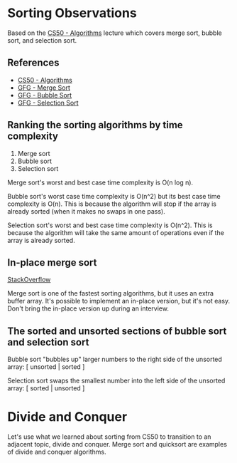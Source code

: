 # Sorting Observations

Based on the [CS50 - Algorithms](https://cs50.harvard.edu/x/2023/weeks/3/) lecture which covers merge sort, bubble sort, and selection sort.

## References

- [CS50 - Algorithms](https://cs50.harvard.edu/x/2023/weeks/3/)
- [GFG - Merge Sort](https://www.geeksforgeeks.org/merge-sort/)
- [GFG - Bubble Sort](https://www.geeksforgeeks.org/bubble-sort/)
- [GFG - Selection Sort](https://www.geeksforgeeks.org/selection-sort/)

## Ranking the sorting algorithms by time complexity

1. Merge sort
2. Bubble sort
3. Selection sort

Merge sort's worst and best case time complexity is O(n log n).

Bubble sort's worst case time complexity is O(n^2) but its best case time complexity is O(n). This is because the algorithm will stop if the array is already sorted (when it makes no swaps in one pass).

Selection sort's worst and best case time complexity is O(n^2). This is because the algorithm will take the same amount of operations even if the array is already sorted.

## In-place merge sort

[StackOverflow](https://stackoverflow.com/questions/2571049/how-to-sort-in-place-using-the-merge-sort-algorithm)

Merge sort is one of the fastest sorting algorithms, but it uses an extra buffer array. It's possible to implement an in-place version, but it's not easy. Don't bring the in-place version up during an interview.

## The sorted and unsorted sections of bubble sort and selection sort

Bubble sort "bubbles up" larger numbers to the right side of the unsorted array: [ unsorted | sorted ]

Selection sort swaps the smallest number into the left side of the unsorted array: [ sorted | unsorted ]

# Divide and Conquer

Let's use what we learned about sorting from CS50 to transition to an adjacent topic, divide and conquer. Merge sort and quicksort are examples of divide and conquer algorithms.
